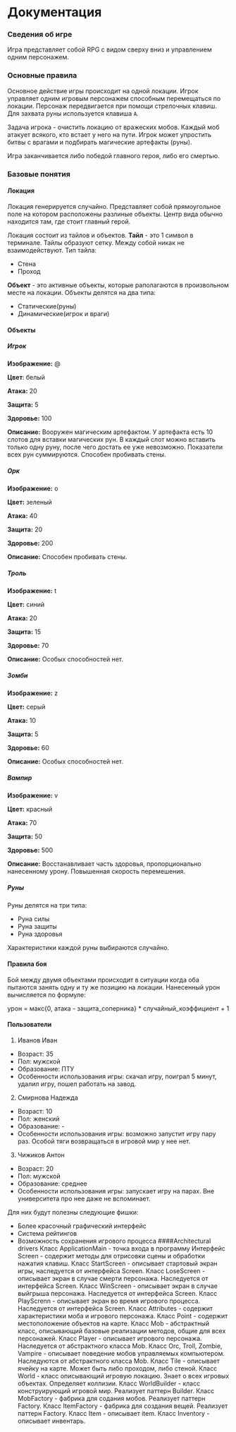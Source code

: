 # Документация
### Сведения об игре
Игра представляет собой RPG с видом сверху вниз и управлением одним персонажем.
### Основные правила
Основное действие игры происходит на одной локации. Игрок управляет одним игровым персонажем способным перемещаться по локации. Персонаж передвигается при помощи стрелочных клавиш. Для захвата руны используется клавиша `A`.

Задача игрока - очистить локацию от вражеских мобов. Каждый моб атакует всякого, кто встает у него на пути. Игрок может упростить битвы с врагами и подбирать магические артефакты (руны).

Игра заканчивается либо победой главного героя, либо его смертью.
### Базовые понятия
#### Локация
Локация генерируется случайно. Представляет собой прямоугольное поле на котором расположены разлиные объекты. Центр вида обычно находится там, где стоит главный герой.

Локация состоит из тайлов и объектов.
**Тайл** - это 1 символ в терминале. Тайлы образуют сетку. Между собой никак не взаимодействуют.
Тип тайла:
* Стена
* Проход

**Объект** - это активные объекты, которые раполагаются в произвольном месте на локации. Объекты делятся на два типа:
* Статические(руны)
* Динамические(игрок и враги)

#### Объекты
##### Игрок
**Изображение:** @

**Цвет**: белый

**Атака:** 20

**Защита:** 5

**Здоровье:** 100

**Описание:** Вооружен магическим артефактом. У артефакта есть 10 слотов для вставки магических рун. В каждый слот можно вставить только одну руну, после чего достать ее уже невозможно. Показатели всех рун суммируются. Способен пробивать стены.
##### Орк
**Изображение:** o

**Цвет:** зеленый

**Атака:** 40

**Защита:** 20

**Здоровье:** 200

**Описание:** Способен пробивать стены.
##### Троль
**Изображение:** t

**Цвет:** синий

**Атака:** 20

**Защита:** 15

**Здоровье:** 70

**Описание:** Особых способностей нет.
##### Зомби
**Изображение:** z

**Цвет:** серый

**Атака:** 10

**Защита:** 5

**Здоровье:** 60

**Описание:** Особых способностей нет.
##### Вампир
**Изображение:** v

**Цвет:** красный

**Атака:** 70

**Защита:** 50

**Здоровье:** 500

**Описание:** Восстанавливает часть здоровья, пропорционально нанесенному урону. Повышенная скорость перемешения.
##### Руны
Руны делятся на три типа:
* Руна силы
* Руна защиты
* Руна здоровья

Характеристики каждой руны выбираются случайно.
#### Правила боя
Бой между двумя объектами происходит в ситуации когда оба пытаются занять одну и ту же позицию на локации. Нанесенный урон вычисляется по формуле:

урон = макс{0, атака - защита_соперника} * случайный_коэффициент + 1
#### Пользователи
1. Иванов Иван
* Возраст: 35
* Пол: мужской
* Образование: ПТУ
* Особенности использования игры: скачал игру, поиграл 5 минут, удалил игру, пошел работать на завод.
2. Смирнова Надежда
* Возраст: 10
* Пол: женский
* Образование: -
* Особенности использования игры: возможно запустит игру пару раз. Особой тяги возвращаться в игровой мир у нее нет.
3. Чижиков Антон
* Возраст: 20
* Пол: мужской
* Образование: среднее
* Особенности использования игры: запускает игру на парах. Вне университета про нее даже не вспоминает.

Для них будут полезны следующие фишки:
* Более красочный графический интерфейс
* Система рейтингов
* Возможность сохранения игрового процесса
####Architectural drivers
Класс ApplicationMain - точка входа в программу
Интерфейс Screen - содержит методы для отрисовки сцены и обработки нажатия клавиш.
Класс StartScreen - описывает стартовый экран игры, наследуется от интерфейса Screen.
Класс LoseScreen - описывает экран в случае смерти персонажа. Наследуется от интерфейса Screen.
Класс WinScreen - описывает экран в случае выйгрыша персонажа. Наследуется от интерфейса Screen.
Класс PlayScrenn - описывает экран во время игрового процесса. Наследуется от интерфейса Screen.
Класс Attributes - содержит характеристики моба и игрового персонажа.
Класс Point - содержит местоположение объектов на карте.
Класс Mob - абстрактный класс, описывающий базовые реализации методов, общие для всех персонажей.
Класс Player - описывает игрового персонажа. Наследуется от абстрактного класса Mob.
Класс Orc, Troll, Zombie, Vampire - описывает поведение мобов управляемых компьютером. Наследуются от абстрактного класса Mob.
Класс Tile - описывает ячейку на карте. Может быть либо проходом, либо стеной.
Класс World - класс описывающий игровую локацию. Знает о всех игровых объектах. Определяет коллизии.
Класс WorldBuilder - класс конструирующий игровой мир. Реализует паттерн Builder.
Класс MobFactory - фабрика для содания мобов. Реализует паттерн Factory.
Класс ItemFactory - фабрика для создания вещей. Реализует паттерн Factory.
Класс Item - описывает item.
Класс Inventory - описывает инвентарь.
